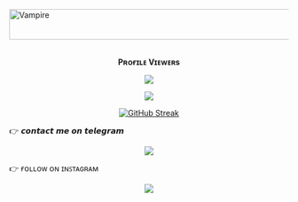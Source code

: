 <img style="bg" src="https://envs.sh/B87.jpg" alt="">

<img src="https://readme-typing-svg.herokuapp.com?font=Kaushan+Script&size=40&duration=3500&color=447FF7&background=FFFFFF00&center=true&vCenter=true&width=650&height=55&lines=Hey!+It's+HARI+KUSHAL+%F0%9F%91%8B%F0%9F%8F%BB;I+am+a+B.Com+Student+%F0%9F%A7%91%F0%9F%8F%BB%E2%80%8D%F0%9F%92%BB;I+am+from+Ramanagar+%F0%9F%87%AE%F0%9F%87%B3" alt="Vampire" width="650" height="55">



<div align="center">
<br><p align="center"><b>Pʀᴏғɪʟᴇ Vɪᴇᴡᴇʀs</b></p> 
<p align="center"><img align="center" src="https://profile-counter.glitch.me/{TG-V4MP1R3}/count.svg"/></p>

<p align="center">
<img src="https://github-stats-alpha.vercel.app/api/?username=Kushalhk&cc=000&tc=00ff00&ic=fff000&bc=fff" align="center">
</p>

[![GitHub Streak](https://github-readme-streak-stats.herokuapp.com/?user=Kushalhk&theme=highcontrast)](https://github.com/Kushalhk/github-readme-streak-stats)
</div>

👉 𝙘𝙤𝙣𝙩𝙖𝙘𝙩 𝙢𝙚 𝙤𝙣 𝙩𝙚𝙡𝙚𝙜𝙧𝙖𝙢
<p align="middle">        
<a href="https://telegram.dog/Harikushal"><img src="https://img.shields.io/badge/Tᴇʟᴇɢʀᴀᴍ-purple.svg?logo=telegram"></a>

👉 ғᴏʟʟᴏᴡ ᴏɴ ɪɴꜱᴛᴀɢʀᴀᴍ
<p align="middle">        
<a href="https://www.instagram.com/kannada_movies25/profilecard/?igsh=YzU5Nng0NmMxZWgx"><img src="[[-purple.svg?logo=telegram](https://img.shields.io/badge/instagram-pink.svg?logo=instagram)"></a>

